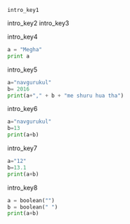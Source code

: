 ```ngMeta
intro_key1
```

intro_key2
intro_key3



intro_key4


```python
a = "Megha"
print a
```
intro_key5


```python
a="navgurukul"
b= 2016
print(a+"," + b + "me shuru hua tha")
```
intro_key6


```python
a="navgurukul"
b=13
print(a+b)
```
intro_key7


```python
a="12"
b=13.1
print(a+b)
```
intro_key8


```python
a = boolean("")
b = boolean(" ")
print(a+b)
```

